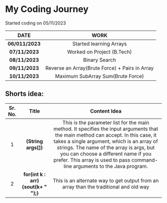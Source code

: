 # My Coding Journey

Started coding on 05/11/2023

|    **DATE**     |                    **WORK**                    |
| :-------------: | :--------------------------------------------: |
| **06/011/2023** |            Started learning Arrays             |
| **07/11/2023**  |           Worked on Project (B.Tech)           |
| **08/11/2023**  |                 Binary Search                  |
| **09/11/2023**  | Reverse an Array(Brute Force) + Pairs in Array |
| **10/11/2023**  |       Maximum SubArray Sum(Brute Force)        |

## Shorts idea:

| Sr. No. |                Title                |                                                                                                                                                                    Content Idea                                                                                                                                                                    |
| :-----: | :---------------------------------: | :------------------------------------------------------------------------------------------------------------------------------------------------------------------------------------------------------------------------------------------------------------------------------------------------------------------------------------------------: |
|    1    |         **(String args[])**         | This is the parameter list for the main method. It specifies the input arguments that the main method can accept. In this case, it takes a single argument, which is an array of strings. The name of the array is args, but you can choose a different name if you prefer. This array is used to pass command-line arguments to the Java program. |
|    2    | **for(int k : arr){sout(k+ " ");}** |                                                                                                                               This is an alternate way to get output from an array than the traditional and old way                                                                                                                                |
